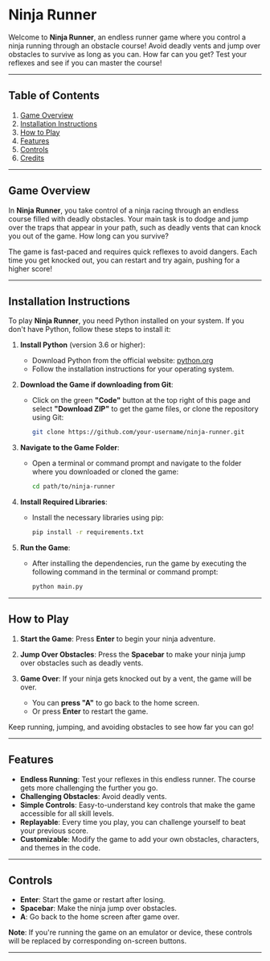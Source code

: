 # **Ninja Runner**

Welcome to **Ninja Runner**, an endless runner game where you control a ninja running through an obstacle course! Avoid deadly vents and jump over obstacles to survive as long as you can. How far can you get? Test your reflexes and see if you can master the course!

---

## **Table of Contents**

1. [Game Overview](#game-overview)
2. [Installation Instructions](#installation-instructions)
3. [How to Play](#how-to-play)
4. [Features](#features)
5. [Controls](#controls)
6. [Credits](#credits)

---

## **Game Overview**

In **Ninja Runner**, you take control of a ninja racing through an endless course filled with deadly obstacles. Your main task is to dodge and jump over the traps that appear in your path, such as deadly vents that can knock you out of the game. How long can you survive?

The game is fast-paced and requires quick reflexes to avoid dangers. Each time you get knocked out, you can restart and try again, pushing for a higher score!

---

## **Installation Instructions**

To play **Ninja Runner**, you need Python installed on your system. If you don't have Python, follow these steps to install it:

1. **Install Python** (version 3.6 or higher):
   - Download Python from the official website: [python.org](https://www.python.org/downloads/)
   - Follow the installation instructions for your operating system.

2. **Download the Game if downloading from Git**:
   - Click on the green **"Code"** button at the top right of this page and select **"Download ZIP"** to get the game files, or clone the repository using Git:
     ```bash
     git clone https://github.com/your-username/ninja-runner.git
     ```

3. **Navigate to the Game Folder**:
   - Open a terminal or command prompt and navigate to the folder where you downloaded or cloned the game:
     ```bash
     cd path/to/ninja-runner
     ```

4. **Install Required Libraries**:
   - Install the necessary libraries using pip:
     ```bash
     pip install -r requirements.txt
     ```

5. **Run the Game**:
   - After installing the dependencies, run the game by executing the following command in the terminal or command prompt:
     ```bash
     python main.py
     ```

---

## **How to Play**

1. **Start the Game**: Press **Enter** to begin your ninja adventure.
   
2. **Jump Over Obstacles**: Press the **Spacebar** to make your ninja jump over obstacles such as deadly vents.

3. **Game Over**: If your ninja gets knocked out by a vent, the game will be over.
   - You can **press "A"** to go back to the home screen.
   - Or press **Enter** to restart the game.

Keep running, jumping, and avoiding obstacles to see how far you can go!

---

## **Features**

- **Endless Running**: Test your reflexes in this endless runner. The course gets more challenging the further you go.
- **Challenging Obstacles**: Avoid deadly vents.
- **Simple Controls**: Easy-to-understand key controls that make the game accessible for all skill levels.
- **Replayable**: Every time you play, you can challenge yourself to beat your previous score.
- **Customizable**: Modify the game to add your own obstacles, characters, and themes in the code.

---

## **Controls**

- **Enter**: Start the game or restart after losing.
- **Spacebar**: Make the ninja jump over obstacles.
- **A**: Go back to the home screen after game over.

**Note**: If you're running the game on an emulator or device, these controls will be replaced by corresponding on-screen buttons.

---

